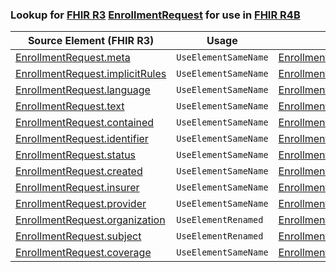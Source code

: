 ### Lookup for [FHIR R3](https://hl7.org/fhir/STU3/) [EnrollmentRequest](https://hl7.org/fhir/STU3/EnrollmentRequest.html) for use in [FHIR R4B](https://hl7.org/fhir/R4B/)

| Source Element (FHIR R3) | Usage | Target |
| -------------- | ----- | ------ |
| [EnrollmentRequest.meta](https://hl7.org/fhir/STU3/EnrollmentRequest.html#resource) | `UseElementSameName` | [EnrollmentRequest.meta](https://hl7.org/fhir/R4B/EnrollmentRequest.html#resource) |
| [EnrollmentRequest.implicitRules](https://hl7.org/fhir/STU3/EnrollmentRequest.html#resource) | `UseElementSameName` | [EnrollmentRequest.implicitRules](https://hl7.org/fhir/R4B/EnrollmentRequest.html#resource) |
| [EnrollmentRequest.language](https://hl7.org/fhir/STU3/EnrollmentRequest.html#resource) | `UseElementSameName` | [EnrollmentRequest.language](https://hl7.org/fhir/R4B/EnrollmentRequest.html#resource) |
| [EnrollmentRequest.text](https://hl7.org/fhir/STU3/EnrollmentRequest.html#resource) | `UseElementSameName` | [EnrollmentRequest.text](https://hl7.org/fhir/R4B/EnrollmentRequest.html#resource) |
| [EnrollmentRequest.contained](https://hl7.org/fhir/STU3/EnrollmentRequest.html#resource) | `UseElementSameName` | [EnrollmentRequest.contained](https://hl7.org/fhir/R4B/EnrollmentRequest.html#resource) |
| [EnrollmentRequest.identifier](https://hl7.org/fhir/STU3/EnrollmentRequest.html#resource) | `UseElementSameName` | [EnrollmentRequest.identifier](https://hl7.org/fhir/R4B/EnrollmentRequest.html#resource) |
| [EnrollmentRequest.status](https://hl7.org/fhir/STU3/EnrollmentRequest.html#resource) | `UseElementSameName` | [EnrollmentRequest.status](https://hl7.org/fhir/R4B/EnrollmentRequest.html#resource) |
| [EnrollmentRequest.created](https://hl7.org/fhir/STU3/EnrollmentRequest.html#resource) | `UseElementSameName` | [EnrollmentRequest.created](https://hl7.org/fhir/R4B/EnrollmentRequest.html#resource) |
| [EnrollmentRequest.insurer](https://hl7.org/fhir/STU3/EnrollmentRequest.html#resource) | `UseElementSameName` | [EnrollmentRequest.insurer](https://hl7.org/fhir/R4B/EnrollmentRequest.html#resource) |
| [EnrollmentRequest.provider](https://hl7.org/fhir/STU3/EnrollmentRequest.html#resource) | `UseElementSameName` | [EnrollmentRequest.provider](https://hl7.org/fhir/R4B/EnrollmentRequest.html#resource) |
| [EnrollmentRequest.organization](https://hl7.org/fhir/STU3/EnrollmentRequest.html#resource) | `UseElementRenamed` | [EnrollmentRequest.provider](https://hl7.org/fhir/R4B/EnrollmentRequest.html#resource) |
| [EnrollmentRequest.subject](https://hl7.org/fhir/STU3/EnrollmentRequest.html#resource) | `UseElementRenamed` | [EnrollmentRequest.candidate](https://hl7.org/fhir/R4B/EnrollmentRequest.html#resource) |
| [EnrollmentRequest.coverage](https://hl7.org/fhir/STU3/EnrollmentRequest.html#resource) | `UseElementSameName` | [EnrollmentRequest.coverage](https://hl7.org/fhir/R4B/EnrollmentRequest.html#resource) |
